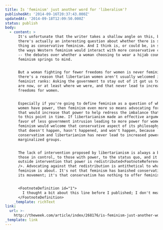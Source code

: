 ```yaml
---
title: Is 'feminism' just another word for 'liberalism'?
publishedAt: '2014-09-16T20:37:43.000Z'
updatedAt: '2014-09-18T12:09:50.000Z'
status: publish
body:
  - content: >
      It's unfortunate that the writer takes a shallow angle on this, because
      there's actually an interesting question about whether there is such a
      thing as conservative feminism. And I think is, or could be, in some of
      the ways Western feminism would interact with more conservative cultures
      -- the debates over whether a woman choosing to wear a hijab counts as
      feminism springs to mind.


      But a woman fighting for fewer freedoms for women is never feminism, and
      there's a reason that libertarian women aren't usually welcomed into
      feminist ranks: Asking the government to stay out of it got us to where we
      are now, or at least where we were, and that never lead to increased
      freedoms for women.


      Especially if you're going to define feminism as a question of whether
      women have power, then feminism even more so means advocating for policies
      that would increase that power to help redress the imbalance that lead us
      to this point in time. If libertarianism made an effective argument in
      favor of less government intrusion leading to more power for women, then
      feminism would welcome that conservative aspect of its philosophy. But
      that doesn't happen, hasn't happened, and won't happen, because
      conservatism and libertarianism has never lead to increased power for
      marginalized groups.


      The lack of intervention proposed by libertarianism is always a benefit to
      those in control, to those with power, to the status quo, and it's through
      outside intervention that power is redistributed<FootnoteReference id="1"
      />. Advocating against that redistribution is antithetical to what
      feminism is about. It's not that feminism has banished conservatism from
      its movement; it's that conservatism has nothing to offer feminism.


      <FootnoteDefinition id="1">
        I thought a bit about this line before I published; I don't mean to whitewash away the work done by civil rights activists in agitating for the rights they deserved. I just mean to point out that they were agitating for redress from the government and society at large, and I suspect a libertarian philosophy would never advocate for this type of intervention.
      </FootnoteDefinition>
    _template: richText
link:
  url: >-
    http://theweek.com/article/index/268176/is-feminism-just-another-word-for-liberalis
_template: link
---
```


